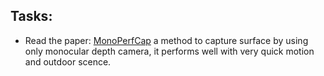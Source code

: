 ## Tasks:
- Read the paper: [MonoPerfCap](http://gvv.mpi-inf.mpg.de/projects/wxu/MonoPerfCap/content/monoperfcap.pdf)
a method to capture surface by using only monocular depth camera, it performs well
with very quick motion and outdoor scence.

